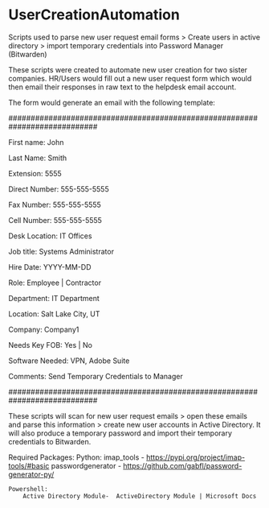 # UserCreationAutomation
Scripts used to parse new user request email forms > Create users in active directory > import temporary credentials into Password Manager (Bitwarden)

These scripts were created to automate new user creation for two sister companies. HR/Users would fill out a new user request form which would then email their responses in raw text to the helpdesk email account.

The form would generate an email with the following template:

############################################################################

First name:      John

Last Name:       Smith

Extension:      5555

Direct Number:  555-555-5555

Fax Number:     555-555-5555

Cell Number:    555-555-5555

Desk Location:   IT Offices

Job title:       Systems Administrator

Hire Date:       YYYY-MM-DD

Role:            Employee | Contractor

Department:      IT Department

Location:        Salt Lake City, UT

Company:         Company1

Needs Key FOB:   Yes | No

Software Needed: VPN, Adobe Suite

Comments:         Send Temporary Credentials to Manager

############################################################################

These scripts will scan for new user request emails > open these emails and parse this information > create new user accounts in Active Directory. It will also produce a temporary password and import their temporary credentials to Bitwarden.




Required Packages:
	Python:
		imap_tools - https://pypi.org/project/imap-tools/#basic
		passwordgenerator - https://github.com/gabfl/password-generator-py/

	Powershell:
		Active Directory Module-  ActiveDirectory Module | Microsoft Docs

